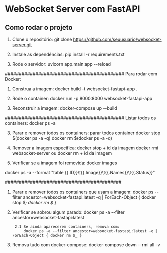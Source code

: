 # WebSocket Server com FastAPI

## Como rodar o projeto

1. Clone o repositório:
   git clone https://github.com/seuusuario/websocket-server.git


2. Instale as dependências:
    pip install -r requirements.txt

3. Rode o servidor:
    uvicorn app.main:app --reload

###########################################
Para rodar com Docker:

1. Construa a imagem:
    docker build -t websocket-fastapi-app .

2. Rode o container:
docker run -p 8000:8000 websocket-fastapi-app

3. Reconstruir a imagem:
    docker-compose up --build

###########################################
Listar todos os containers:
    docker ps -a

3. Parar e remover todos os containers:
    parar todos container
    docker stop $(docker ps -a -q)
    docker rm $(docker ps -a -q)

4. Remover a imagem especifica:
    docker stop + id da imagem
    docker rmi websocket-server
    ou
    docker rm + id da imagem

5. Verificar se a imagem foi removida:
    docker images 

docker ps -a --format "table {{.ID}}\t{{.Image}}\t{{.Names}}\t{{.Status}}"


##########################################

1. Parar e remover todos os containers que usam a imagem:
docker ps --filter ancestor=websocket-fastapi:latest -q | ForEach-Object { docker stop $_; docker rm $_ }

2. Verificar se sobrou algum parado:
    docker ps -a --filter ancestor=websocket-fastapi:latest

        2.1 Se ainda aparecerem containers, remova com:
            docker ps -a --filter ancestor=websocket-fastapi:latest -q | ForEach-Object { docker rm $_ }

3. Remova tudo com docker-compose:
docker-compose down --rmi all -v

